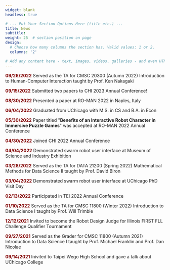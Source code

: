 ```yaml
---
widget: blank
headless: true

# ... Put Your Section Options Here (title etc.) ...
title: News
subtitle:
weight: 25  # section position on page
design:
  # Choose how many columns the section has. Valid values: 1 or 2.
  columns: '2'

# Add any content here - text, images, videos, galleries - and even HTML code!
---
```


<p><b style="color:maroon;">09/26/2022</b>  Served as the TA for CMSC 20300 (Autumn 2022) Introduction to Human-Computer Interaction taught by Prof. Ken Nakagaki</p>
<p><b style="color:maroon;">09/15/2022</b>  Submitted two papers to CHI 2023 Annual Conference! </p>
<p><b style="color:maroon;">08/30/2022</b>  Presented a paper at RO-MAN 2022 in Naples, Italy</p>
<p><b style="color:maroon;">06/04/2022</b>  Graduated from UChicago with M.S. in CS and B.A. in Econ</p>
<p><b style="color:maroon;">05/30/2022</b>  Paper titled "<b>Benefits of an Interactive Robot Character in Immersive Puzzle Games</b>" was accepted at RO-MAN 2022 Annual Conference</p>
<p><b style="color:maroon;">04/30/2022</b>  Joined CHI 2022 Annual Conference</p>
<p><b style="color:maroon;">04/04/2022</b>  Demonstrated swarm robot user interface at Museum of Science and Industry Exhibition</p>
<p><b style="color:maroon;">03/28/2022</b>  Served as the TA for DATA 21200 (Spring 2022) Mathematical Methods for Data Science II taught by Prof. David Biron</p>
<p><b style="color:maroon;">03/04/2022</b>  Demonstrated swarm robot user interface at UChicago PhD Visit Day</p>
<p><b style="color:maroon;">02/13/2022</b>  Participated in TEI 2022 Annual Conference</p>
<p><b style="color:maroon;">01/10/2022</b>  Served as the TA for CMSC 11800 (Winter 2022) Introduction to Data Science I taught by Prof. Will Trimble</p>
<p><b style="color:maroon;">12/12/2021</b>  Invited to become the Robot Design Judge for Illinois FIRST FLL Challenge Qualifier Tournament </p>
<p><b style="color:maroon;">09/27/2021</b>  Served as the Grader for CMSC 11800 (Autumn 2021) Introduction to Data Science I taught by Prof. Michael Franklin and  Prof. Dan Nicolae</p>
<p><b style="color:maroon;">09/14/2021</b>  Inivited to Taipei Wego High School and gave a talk about UChicago College</p>



